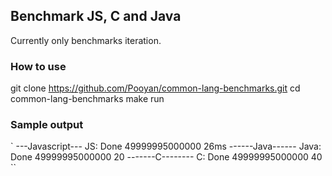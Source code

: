 ## Benchmark JS, C and Java
Currently only benchmarks iteration.

### How to use
git clone https://github.com/Pooyan/common-lang-benchmarks.git
cd common-lang-benchmarks
make run

### Sample output
`
---Javascript---
JS:   Done
49999995000000
26ms
------Java------
Java: Done
49999995000000
20
-------C--------
C:    Done
49999995000000
40
``
